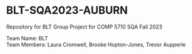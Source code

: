 # BLT-SQA2023-AUBURN

Repository for BLT Group Project for COMP 5710 SQA Fall 2023

Team Name: BLT\
Team Members: Laura Cromwell, Brooke Hopton-Jones, Trevor Aupperle
